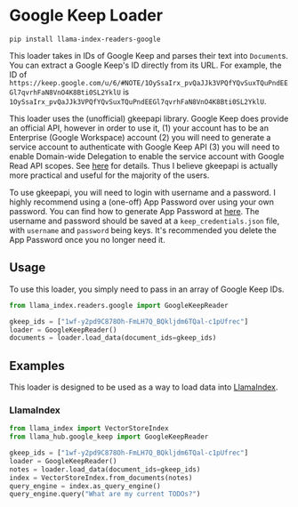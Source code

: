 # Google Keep Loader

`pip install llama-index-readers-google`

This loader takes in IDs of Google Keep and parses their text into `Document`s. You can extract a Google Keep's ID directly from its URL. For example, the ID of `https://keep.google.com/u/6/#NOTE/1OySsaIrx_pvQaJJk3VPQfYQvSuxTQuPndEEGl7qvrhFaN8VnO4K8Bti0SL2YklU` is `1OySsaIrx_pvQaJJk3VPQfYQvSuxTQuPndEEGl7qvrhFaN8VnO4K8Bti0SL2YklU`.

This loader uses the (unofficial) gkeepapi library. Google Keep does provide an official API, however in order to use it, (1) your account has to be an Enterprise (Google Workspace) account (2) you will need to generate a service account to authenticate with Google Keep API (3) you will need to enable Domain-wide Delegation to enable the service account with Google Read API scopes. See [here](https://issuetracker.google.com/issues/210500028) for details. Thus I believe gkeepapi is actually more practical and useful for the majority of the users.

To use gkeepapi, you will need to login with username and a password. I highly recommend using a (one-off) App Password over using your own password. You can find how to generate App Password at [here](https://support.google.com/accounts/answer/185833?hl=en). The username and password should be saved at a `keep_credentials.json` file, with `username` and `password` being keys. It's recommended you delete the App Password once you no longer need it.

## Usage

To use this loader, you simply need to pass in an array of Google Keep IDs.

```python
from llama_index.readers.google import GoogleKeepReader

gkeep_ids = ["1wf-y2pd9C878Oh-FmLH7Q_BQkljdm6TQal-c1pUfrec"]
loader = GoogleKeepReader()
documents = loader.load_data(document_ids=gkeep_ids)
```

## Examples

This loader is designed to be used as a way to load data into [LlamaIndex](https://github.com/run-llama/llama_index/tree/main/llama_index).

### LlamaIndex

```python
from llama_index import VectorStoreIndex
from llama_hub.google_keep import GoogleKeepReader

gkeep_ids = ["1wf-y2pd9C878Oh-FmLH7Q_BQkljdm6TQal-c1pUfrec"]
loader = GoogleKeepReader()
notes = loader.load_data(document_ids=gkeep_ids)
index = VectorStoreIndex.from_documents(notes)
query_engine = index.as_query_engine()
query_engine.query("What are my current TODOs?")
```
